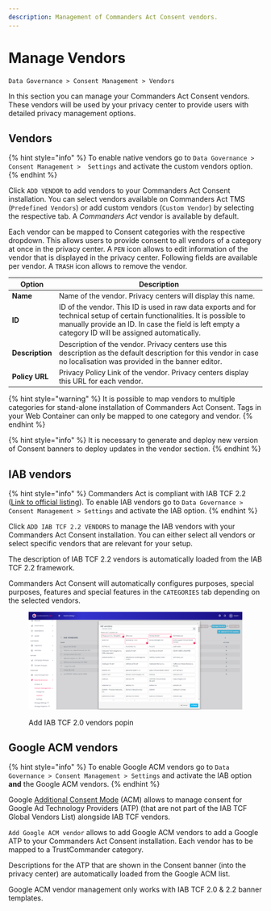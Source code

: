 ```yaml
---
description: Management of Commanders Act Consent vendors.
---
```


# Manage Vendors

`Data Governance > Consent Management > Vendors`

In this section you can manage your Commanders Act Consent vendors. These vendors will be used by your privacy center to provide users with detailed privacy management options.

## Vendors

{% hint style="info" %}
To enable native vendors go to `Data Governance > Consent Management >  Settings` and activate the custom vendors option.
{% endhint %}

Click `ADD VENDOR` to add vendors to your Commanders Act Consent installation. You can select vendors available on Commanders Act TMS (`Predefined Vendors`) or add custom vendors (`Custom Vendor`) by selecting the respective tab. A _Commanders Act_ vendor is available by default.

Each vendor can be mapped to Consent categories with the respective dropdown. This allows users to provide consent to all vendors of a category at once in the privacy center. A `PEN` icon allows to edit information of the vendor that is displayed in the privacy center. Following fields are available per vendor. A `TRASH` icon allows to remove the vendor.

| Option                             | Description                                                                                                                                                                                                                       |
| ---------------------------------- | --------------------------------------------------------------------------------------------------------------------------------------------------------------------------------------------------------------------------------- |
| **Name**                           | Name of the vendor. Privacy centers will display this name.                                                                                                                                                                       |
| <p></p><p><strong>ID</strong> </p> | ID of the vendor. This ID is used in raw data exports and for technical setup of certain functionalities. It is possible to manually provide an ID. In case the field is left empty a category ID will be assigned automatically. |
| **Description**                    | Description of the vendor. Privacy centers use this description as the default description for this vendor in case no localisation was provided in the banner editor.                                                             |
| **Policy URL**                     | Privacy Policy Link of the vendor. Privacy centers display this URL for each vendor.                                                                                                                                              |

{% hint style="warning" %}
It is possible to map vendors to multiple categories for stand-alone installation of Commanders Act Consent. Tags in your Web Container can only be mapped to one category and vendor.&#x20;
{% endhint %}

{% hint style="info" %}
It is necessary to generate and deploy new version of Consent banners to deploy updates in the vendor section.
{% endhint %}

## IAB vendors

{% hint style="info" %}
Commanders Act is compliant with IAB TCF 2.2 ([Link to official listing](https://iabeurope.eu/cmp-list/)). To enable IAB vendors go to `Data Governance > Consent Management > Settings` and activate the IAB option.
{% endhint %}

Click `ADD IAB TCF 2.2 VENDORS` to manage the IAB vendors with your Commanders Act Consent installation. You can either select all vendors or select specific vendors that are relevant for your setup.

The description of IAB TCF 2.2 vendors is automatically loaded from the IAB TCF 2.2 framework.

Commanders Act Consent will automatically configures purposes, special purposes, features and special features in the `CATEGORIES` tab depending on the selected vendors.

<figure><img src="../../../../.gitbook/assets/image (188).png" alt=""><figcaption><p>Add IAB TCF 2.0 vendors popin </p></figcaption></figure>

## Google ACM vendors

{% hint style="info" %}
To enable Google ACM vendors go to `Data Governance > Consent Management > Settings` and activate the IAB option **and** the Google ACM vendors.
{% endhint %}

Google [Additional Consent Mode](https://support.google.com/admanager/answer/9681920?hl=en) (ACM) allows to manage consent for Google Ad Technology Providers (ATP) (that are not part of the IAB TCF Global Vendors List) alongside IAB TCF vendors.

`Add Google ACM vendor` allows to add Google ACM vendors to add a Google ATP to your Commanders Act Consent installation. Each vendor has to be mapped to a TrustCommander category.

Descriptions for the ATP that are shown in the Consent banner (into the privacy center) are automatically loaded from the Google ACM list.

Google ACM vendor management only works with IAB TCF 2.0 & 2.2 banner templates.
